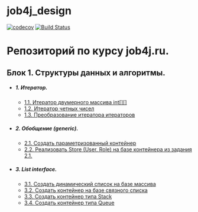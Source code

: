 # job4j_design
[![codecov](https://codecov.io/gh/Kwistercat/job4j_design/branch/master/graph/badge.svg?token=8UO987SSWI)](https://codecov.io/gh/Kwistercat/job4j_design)
[![Build Status](https://travis-ci.com/Kwistercat/job4j_design.svg?branch=master)](https://travis-ci.com/Kwistercat/job4j_design)


# Репозиторий по курсу job4j.ru.

## Блок 1. Структуры данных и алгоритмы.

+ ##### 1. Итератор.

   + [1.1. Итератор двумерного массива int[][]](./src/main/java/ru/job4j/iterator/MatrixIt.java)
   + [1.2. Итератор четных чисел](./src/main/java/ru/job4j/iterator/EvenNumbersIterator.java)
   + [1.3. Преобразование итератора итераторов](./src/main/java/ru/job4j/iterator/FlatMap.java)
   
+ ##### 2. Обобщение (generic).
   
   + [2.1. Создать параметризованный контейнер](./src/main/java/ru/job4j/generics/SimpleArray.java)
   + [2.2. Реализовать Store (User, Role) на базе контейнера из задания 2.1.](./src/main/java/ru/job4j/generics/service/MemStore.java)

+ ##### 3. List interface.

    + [3.1. Создать динамический список на базе массива](./src/main/java/ru/job4j/collection/SimpleArray.java)
    + [3.2. Создать контейнер на базе связного списка](./src/main/java/ru/job4j/collection/list/SimpleLinkedList.java)
    + [3.3. Создать контейнер типа Stack](./src/main/java/ru/job4j/collection/SimpleStack.java)
    + [3.4. Создать контейнер типа Queue](./src/main/java/ru/job4j/collection/SimpleQueue.java)

   
   
   
   